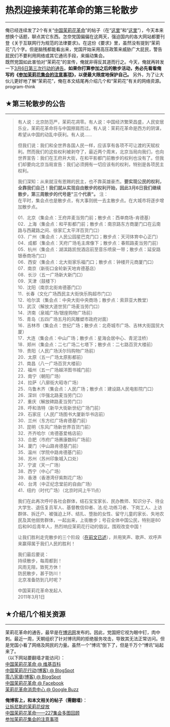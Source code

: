 # 热烈迎接茉莉花革命的第三轮散步 

-----

 俺已经连续发了2个有关“[中国茉莉花革命](https://zh.wikipedia.org/wiki/%E4%B8%AD%E5%9C%8B%E8%8C%89%E8%8E%89%E8%8A%B1%E9%9D%A9%E5%91%BD)”的帖子（在“[这里](https://program-think.blogspot.com/2011/02/jasmine-revolution-227-notice.html)”和“[这里](https://program-think.blogspot.com/2011/03/jasmine-revolution-227-photo.html)”），今天本来想换个话题，聊点其它东西。怎奈党国偏偏在这两天，强迫国内的各大网站都要刊登《关于互联网行为规范的法律要求》。在这份《要求》里，虽然没有提到“茉莉花”几个字。但是脑残都能看出来，党国开始采用高压政策来威胁广大屁民，警告屁民们不要利用网络或其它通讯手段，来煽动集会。  
 既然党国如此害怕对“茉莉花”的宣传，俺就非得反其道而行之。今天，俺就再转发一下[3月6日第三次行动的通告](http://molihuaxingdong.blogspot.com/2011/02/201136.html)。**如果你打算参加之后的散步活动，务必先看看俺写的《[参加茉莉花集会的注意事项](https://program-think.blogspot.com/2011/03/jasmine-revolution-how-to.html)》，以便最大限度地保护自己。** 
 另外，为了让大伙儿更好地了解“茉莉花”，俺在本文结尾再介绍几个和“茉莉花”有关的网络资源。program-think  
   
   
 ## ★第三轮散步的公告
---------

  
 
> 有人说：北京防范严，茉莉花凋零。有人说：中国经济繁荣昌盛，人民安居乐业，茉莉花革命将与中国擦肩而过。有人说：茉莉花革命是西方的阴谋，希望从中国的动乱中获利。有人说……  
>    
>  但我们说：我们和全世界各国人民一样，应该享有各项不可让渡的天赋权利。然而我们的这些权利被剥夺了，最近两个周末，北京当局向我们，也向世界宣告：我们在王府井大街，在和平影都门前散步的权利也没有了。但我们却要向北京当局宣告：我们必须拥有一切应该有的权利，特别是各项民主权利。  
>    
>  我们深知：从来就沒有恩赐的民主，也不靠英雄豪杰。**要实现公民的权利，全靠我们自己！我们就从实现自由散步的权利开始，因此3月6日我们继续散步，第三周散步的代号是"三个代表"。** 
>  注：  
>  在平时，集会点也是散步点，有大事则统一去主散步点。在大城市将逐步增加散步点。  
>    
>  01．北京（集会点：王府井麦当劳门前；散步点：西单商场-肯德基）  
>  02．上海（集会点：和平影都门前；散步点：南京路东方商厦门口在云南路与西藏路之间、徐家汇太平洋百货门口）  
>  03．广州（集会点：人民公园星巴克门口；散步点：天河体育中心正门）  
>  04．成都（集会点：天府广场毛主席像下；散步点：春熙路麦当劳门前）  
>  05．杭州（集会点：湖滨路凯悦酒店前至音乐喷泉一带；散步点：延安路银泰商场门口）  
>  06．西安（集会点：北大街家乐福门口；散步点：钟楼开元商厦门口）  
>  07．南京（新街口金轮新天地肯德基店）  
>  08．长沙（五一广场新大新门口）  
>  09．天津（鼓楼下）  
>  10．沈阳（南京北街肯德基门口）  
>  11．长春（文化广场西民主大街快乐购超市门口）  
>  12．哈尔滨（集会点：中央大街中央商场；散步点：索菲亚大教堂）  
>  13．武汉（解放大道世贸广场麦当劳门口）  
>  14．济南（泉城广场/银座购物广场前）  
>  15．青岛（五四广场五月的风雕塑市政府对面）  
>  16．吉林市（集会点：世纪广场；散步点：北奇城市广场、吉林大街国贸大厦）  
>  17．大连（集会点：中山广场；散步点：星海会居中心、青泥洼桥）  
>  18．郑州（集会点：二七广场二七塔下；散步点：二七路百货大楼前）  
>  19．贵阳（人民广场沃尔玛购物广场前）  
>  20．太原（五一广场太原影都前）  
>  21．南昌（八一广场百货大楼前）  
>  22．福州（五一广场越洋图书城门前）  
>  23．南宁（朝阳广场）  
>  24．拉萨（八廓街大昭寺广场）  
>  25．乌鲁木齐（集会点：人民广场；散步点：建设路人民电影院门口）  
>  26．深圳（华强北路麦当劳门口）  
>  27．重庆（解放碑路麦当劳门口）  
>  28．呼和浩特（新华大街新世纪广场门前）  
>  29．石家庄（人民广场图书大厦新华书店前）  
>  30．兰州（东方红广场肯德基门前）  
>  31．昆明（东风广场新世界百货门前）  
>  32．齐齐哈尔（肯德基爱格店前）  
>  33．合肥（市府广场赛康数码广场前）  
>  34．厦门（中山路肯德基门前）  
>  35．温州（学院中路肯德基门前）  
>  36．苏州（苏州印象城入口处）  
>  37．宁波（天一广场）  
>  38．西宁（中心广场）  
>  39．香港（香港湾仔紫荆花广场）  
>  40．台湾（中正纪念堂前的自由广场）  
>  41．纽约（时代广场）（北京时间上午11点）  
>    
>  我们在此再次呼吁各社会群体，结石宝宝家长、民办教师、知识分子、待业大学生、退伍复员军人、基督教信仰者、法.伦.功练习者、下岗工人、上访群体、拆迁户、被强迫上环、结扎、堕胎的女性、留守儿童的家长、失地农民及其他弱势群体，一起出来，上街散步；号召全体中国公民，特别是80后和90后青年人，热烈响应茉莉花行动的倡议。围观改变中国！  
>    
>  让我们胜利走完散步的三个阶段（[在前文已述](http://molihuaxingdong.blogspot.com/2011/02/blog-post_28.html)），并用笑声、歌声、欢呼声来赢得属于我们人民的胜利！  
>    
>  我们最后要说：  
>  持续散步，每周都到！  
>  风雨无阻，致死方休！  
>  防民散步，甚于防川！  
>  北京准备防到几时呢？  
>    
>  中国茉莉花革命发起人  
>  2011年3月1日  
   
 ## ★介绍几个相关资源
---------

  
 茉莉花革命的通告，最早是在[博讯网](http://www.boxun.com/)发布的。因此，党国把它视为眼中钉，肉中刺。最近一周，天朝组织了针对博讯网的拒绝服务攻击，导致其无法正常访问。但是党国小看了网络及网民的力量。虽然一个“博讯”倒下了，但是千万个“博讯”站起来了。  
 （以下网站要翻墙才能访问）：  
 [中国茉莉花革命 @ 维基百科](https://zh.wikipedia.org/wiki/%E4%B8%AD%E5%9C%8B%E8%8C%89%E8%8E%89%E8%8A%B1%E9%9D%A9%E5%91%BD)  
 [中国茉莉花行动(博客) @ BlogSpot](http://molihuaxingdong.blogspot.com/)  
 [零八宪章(博客) @ BlogSpot](http://08charterbbs.blogspot.com/)  
 [中国茉莉花革命 @ Facebook](http://www.facebook.com/jasminerevolution.cn)  
 [茉莉花革命消息中心 @ Google Buzz](https://www.google.com/profiles/china.molihua#buzz)  
   
   
 **俺博客上，和本文相关的帖子（需翻墙）**：  
 [让拆尼斯的茉莉花绽放](https://program-think.blogspot.com/2011/02/jasmine-revolution-227-notice.html)  
 [中国茉莉花革命——227集会多图回顾](https://program-think.blogspot.com/2011/03/jasmine-revolution-227-photo.html)  
 [参加茉莉花集会的注意事项](https://program-think.blogspot.com/2011/03/jasmine-revolution-how-to.html) 